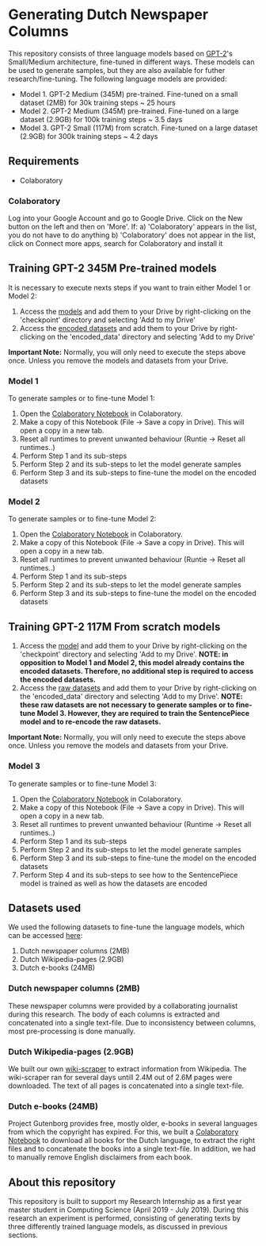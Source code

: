# Generating Dutch Newspaper Columns
This repository consists of three language models based on [GPT-2](https://github.com/openai/gpt-2)'s Small/Medium architecture, fine-tuned in different ways. These models can be used to generate samples, but they are also available for futher research/fine-tuning. The following language models are provided:
* Model 1. GPT-2 Medium (345M) pre-trained. Fine-tuned on a small dataset (2MB) for 30k training steps ~ 25 hours
* Model 2. GPT-2 Medium (345M) pre-trained. Fine-tuned on a large dataset (2.9GB) for 100k training steps ~ 3.5 days
* Model 3. GPT-2 Small (117M) from scratch. Fine-tuned on a large dataset (2.9GB) for 300k training steps ~ 4.2 days

## Requirements
* Colaboratory

### Colaboratory 
Log into your Google Account and go to Google Drive. Click on the New button on the left and then on 'More'. If:
a) 'Colaboratory' appears in the list, you do not have to do anything
b) 'Colaboratory' does not appear in the list, click on Connect more apps, search for Colaboratory and install it

## Training GPT-2 345M Pre-trained models
It is necessary to execute nexts steps if you want to train either Model 1 or Model 2:
1. Access the [models](https://drive.google.com/open?id=1j40vMmzc8sJnrDlLYELd_DvmyS9ktyUk) and add them to your Drive by right-clicking on the 'checkpoint' directory and selecting 'Add to my Drive'
2. Access the [encoded datasets](https://drive.google.com/open?id=1hn3c25BRF_VnBFrVoGQ4ubHsvE1IPWWK) and add them to your Drive by right-clicking on the 'encoded_data' directory and selecting 'Add to my Drive'

**Important Note:** Normally, you will only need to execute the steps above once. Unless you remove the models and datasets from your Drive.

### Model 1
To generate samples or to fine-tune Model 1:
1. Open the [Colaboratory Notebook](https://drive.google.com/open?id=1MY52FsRrsaeNColEQcWhdQZXCTrxY3Ie) in Colaboratory.
2. Make a copy of this Notebook (File -> Save a copy in Drive). This will open a copy in a new tab.
3. Reset all runtimes to prevent unwanted behaviour (Runtie -> Reset all runtimes..)
4. Perform Step 1 and its sub-steps
5. Perform Step 2 and its sub-steps to let the model generate samples
6. Perform Step 3 and its sub-steps to fine-tune the model on the encoded datasets

### Model 2
To generate samples or to fine-tune Model 2:
1. Open the [Colaboratory Notebook](https://drive.google.com/open?id=1muynamuFB-RS7FsHu0iNMLDVQ8g2fuAr) in Colaboratory.
2. Make a copy of this Notebook (File -> Save a copy in Drive). This will open a copy in a new tab.
3. Reset all runtimes to prevent unwanted behaviour (Runtie -> Reset all runtimes..)
4. Perform Step 1 and its sub-steps
5. Perform Step 2 and its sub-steps to let the model generate samples
6. Perform Step 3 and its sub-steps to fine-tune the model on the encoded datasets

## Training GPT-2 117M From scratch models
1. Access the [model](https://drive.google.com/open?id=1mHfMEn5MLVVOVIo2E5NDxS4GQClgUY0o) and add them to your Drive by right-clicking on the 'checkpoint' directory and selecting 'Add to my Drive'. **NOTE: in opposition to Model 1 and Model 2, this model already contains the encoded datasets. Therefore, no additional step is required to access the encoded datasets.**
2. Access the [raw datasets](https://drive.google.com/open?id=17GnJC7I_l_XkQKbRtYFXvtnnpRvsmGxF) and add them to your Drive by right-clicking on the 'encoded_data' directory and selecting 'Add to my Drive'. **NOTE: these raw datasets are not necessary to generate samples or to fine-tune Model 3. However, they are required to train the SentencePiece model and to re-encode the raw datasets.**

**Important Note:** Normally, you will only need to execute the steps above once. Unless you remove the models and datasets from your Drive.

### Model 3
To generate samples or to fine-tune Model 3:
1. Open the [Colaboratory Notebook](https://drive.google.com/open?id=1zyulaQ2yZ_eh97UngrgEW9AcXby9fD_P) in Colaboratory.
2. Make a copy of this Notebook (File -> Save a copy in Drive). This will open a copy in a new tab.
3. Reset all runtimes to prevent unwanted behaviour (Runtime -> Reset all runtimes..)
4. Perform Step 1 and its sub-steps
5. Perform Step 2 and its sub-steps to let the model generate samples
6. Perform Step 3 and its sub-steps to fine-tune the model on the encoded datasets
7. Perform Step 4 and its sub-steps to see how to the SentencePiece model is trained as well as how the datasets are encoded

## Datasets used
We used the following datasets to fine-tune the language models, which can be accessed [here](https://drive.google.com/open?id=17GnJC7I_l_XkQKbRtYFXvtnnpRvsmGxF):
1. Dutch newspaper columns (2MB) 
2. Dutch Wikipedia-pages (2.9GB)
3. Dutch e-books (24MB)

### Dutch newspaper columns (2MB)
These newspaper columns were provided by a collaborating journalist during this research. The body of each columns is extracted and concatenated into a single text-file. Due to inconsistency between columns, most pre-processing is done manually.

### Dutch Wikipedia-pages (2.9GB)
We built our own [wiki-scraper](https://github.com/ZheMann/wiki-scraper) to extract information from Wikipedia. The wiki-scraper ran for several days untill 2.4M out of 2.6M pages were downloaded. The text of all pages is concatenated into a single text-file.

### Dutch e-books (24MB)
Project Gutenborg provides free, mostly older, e-books in several languages from which the copyright has expired. For this, we built a [Colaboratory Notebook](https://drive.google.com/open?id=1WCkbCMCay9a4NaUv7boAJjfCQ10JKUjv) to download all books for the Dutch language, to extract the right files and to concatenate the books into a single text-file. In addition, we had to manually remove English disclaimers from each book.

## About this repository
This repository is built to support my Research Internship as a first year master student in Computing Science (April 2019 - July 2019).  During this research an experiment is performed, consisting of generating texts by three differently trained language models, as discussed in previous sections.

